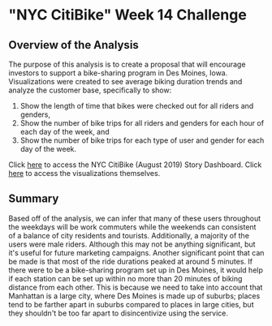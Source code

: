 # "NYC CitiBike" Week 14 Challenge
## Overview of the Analysis
The purpose of this analysis is to create a proposal that will encourage investors to support a bike-sharing program in Des Moines, Iowa. Visualizations were created to see average biking duration trends and analyze the customer base, specifically to show:
1. Show the length of time that bikes were checked out for all riders and genders,
2. Show the number of bike trips for all riders and genders for each hour of each day of the week, and
3. Show the number of bike trips for each type of user and gender for each day of the week.

Click [here](https://public.tableau.com/app/profile/rudy.tresvalles/viz/NYCCitiBikeAnalysisAugust2019_16519848388340/NYCCitiBikesstory) to access the NYC CitiBike (August 2019) Story Dashboard. Click [here](https://www.github.com/rudiferr/CitiBike_analysis/Resources) to access the visualizations themselves.

## Summary
Based off of the analysis, we can infer that many of these users throughout the weekdays will be work commuters while the weekends can consistent of a balance of  city residents and tourists. Additionally, a majority of the users were male riders. Although this may not be anything significant, but it's useful for future marketing campaigns. Another significant point that can be made is that most of the ride durations peaked at around 5 minutes. If there were to be a bike-sharing program set up in Des Moines, it would help if each station can be set up within no more than 20 minutes of biking distance from each other. This is because we need to take into account that Manhattan is a large city, where Des Moines is made up of suburbs; places tend to be farther apart in suburbs compared to places in large cities, but they shouldn't be too far apart to disincentivize using the service.